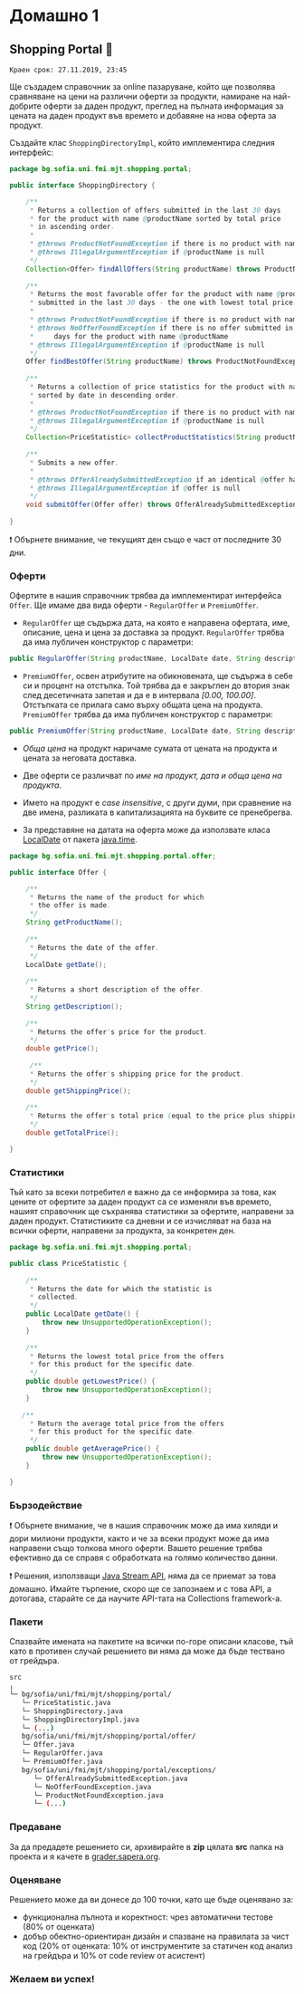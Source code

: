 # Домашно 1

## **Shopping Portal** :department_store:

`Краен срок: 27.11.2019, 23:45`

Ще създадем справочник за online пазаруване, който ще позволява сравняване на цени на различни оферти за продукти, намиране на най-добрите оферти за даден продукт, преглед на пълната информация за цената на даден продукт във времето и добавяне на нова оферта за продукт. 

Създайте клас `ShoppingDirectoryImpl`, който имплементира следния интерфейс:

``` java
package bg.sofia.uni.fmi.mjt.shopping.portal;

public interface ShoppingDirectory {

    /**
     * Returns a collection of offers submitted in the last 30 days
     * for the product with name @productName sorted by total price 
     * in ascending order. 
     * 
     * @throws ProductNotFoundException if there is no product with name @productName
     * @throws IllegalArgumentException if @productName is null
     */
    Collection<Offer> findAllOffers(String productName) throws ProductNotFoundException;
    
    /**
     * Returns the most favorable offer for the product with name @productName 
     * submitted in the last 30 days - the one with lowest total price. 
     * 
     * @throws ProductNotFoundException if there is no product with name @productName
     * @throws NoOfferFoundException if there is no offer submitted in the last 30 
     *     days for the product with name @productName
     * @throws IllegalArgumentException if @productName is null
     */
    Offer findBestOffer(String productName) throws ProductNotFoundException, NoOfferFoundException;
    
    /**
     * Returns a collection of price statistics for the product with name @productName 
     * sorted by date in descending order.
     * 
     * @throws ProductNotFoundException if there is no product with name @productName
     * @throws IllegalArgumentException if @productName is null
     */
    Collection<PriceStatistic> collectProductStatistics(String productName) throws ProductNotFoundException;
    
    /**
     * Submits a new offer.
     * 
     * @throws OfferAlreadySubmittedException if an identical @offer has already been submitted
     * @throws IllegalArgumentException if @offer is null
     */
    void submitOffer(Offer offer) throws OfferAlreadySubmittedException;
    
}
```
:exclamation: Обърнете внимание, че текущият ден също е част от последните 30 дни.

### **Оферти**

Офертите в нашия справочник трябва да имплементират интерфейса `Offer`. Ще имаме два вида оферти - `RegularOffer` и `PremiumOffer`.
* `RegularOffer` ще съдържа дата, на която е направена офертата, име, описание, цена и цена за доставка за продукт. `RegularOffer` трябва да има публичен конструктор с параметри:

```java
public RegularOffer(String productName, LocalDate date, String description, double price, double shippingPrice)
```

* `PremiumOffer`, освен атрибутите на обикновената, ще съдържа в себе си и процент на отстъпка. Той трябва да е закръглен до втория знак след десетичната запетая и да е в интервала _[0.00, 100.00]_. Отстъпката се прилага само върху общата цена на продукта. `PremiumOffer` трябва да има публичен конструктор с параметри:

```java
public PremiumOffer(String productName, LocalDate date, String description, double price, double shippingPrice, double discount)
```

* _Обща цена_ на продукт наричаме сумата от цената на продукта и цената за неговата доставка.

* Две оферти се различват по _име на продукт, дата и обща цена на продукта_.

* Името на продукт е _case insensitive_, с други думи, при сравнение на две имена, разликата в капитализацията на буквите се пренебрегва.

* За представяне на датата на оферта може да използвате класа [LocalDate](https://docs.oracle.com/en/java/javase/13/docs/api/java.base/java/time/LocalDate.html) от пакета [java.time](https://docs.oracle.com/en/java/javase/13/docs/api/java.base/java/time/package-summary.html).


```java
package bg.sofia.uni.fmi.mjt.shopping.portal.offer;

public interface Offer {

    /**
     * Returns the name of the product for which 
     * the offer is made.
     */
    String getProductName();
    
    /**
     * Returns the date of the offer.
     */
    LocalDate getDate();
    
    /**
     * Returns a short description of the offer.
     */
    String getDescription();
    
    /**
     * Returns the offer's price for the product.
     */
    double getPrice();
    
     /**
     * Returns the offer's shipping price for the product.
     */
    double getShippingPrice();
    
    /**
     * Returns the offer's total price (equal to the price plus shipping price).
     */
    double getTotalPrice();

}
```

### **Статистики**

Тъй като за всеки потребител е важно да се информира за това, как цените от офертите за даден продукт са се изменяли във времето, нашият справочник ще съхранява статистики за офертите, направени за даден продукт. Статистиките са дневни и се изчисляват на база на всички оферти, направени за продукта, за конкретен ден.

```java
package bg.sofia.uni.fmi.mjt.shopping.portal;

public class PriceStatistic {
    
    /**
     * Returns the date for which the statistic is
     * collected.
     */
    public LocalDate getDate() {
        throw new UnsupportedOperationException();
    }
    
    /**
     * Returns the lowest total price from the offers 
     * for this product for the specific date.
     */
    public double getLowestPrice() {
        throw new UnsupportedOperationException();
    }
    
   /**
     * Return the average total price from the offers 
     * for this product for the specific date.
     */
    public double getAveragePrice() {
        throw new UnsupportedOperationException();
    }

}
```

### **Бързодействие**

:exclamation: Обърнете внимание, че в нашия справочник може да има хиляди и дори милиони продукти, както и че за всеки продукт може да има направени също толкова много оферти. Вашето решение трябва ефективно да се справя с обработката на голямо количество данни.

:exclamation: Решения, използващи [Java Stream API](https://docs.oracle.com/en/java/javase/13/docs/api/java.base/java/util/stream/package-summary.html), няма да се приемат за това домашно. Имайте търпение, скоро ще се запознаем и с това API, а дотогава, старайте се да научите API-тата на Collections framework-а.


### **Пакети**

Спазвайте имената на пакетите на всички по-горе описани класове, тъй като в противен случай решението ви няма да може да бъде тествано от грейдъра.

```bash
src
╷
└─ bg/sofia/uni/fmi/mjt/shopping/portal/
   └─ PriceStatistic.java
   └─ ShoppingDirectory.java
   └─ ShoppingDirectoryImpl.java
   └─ (...)
   bg/sofia/uni/fmi/mjt/shopping/portal/offer/
   └─ Offer.java
   └─ RegularOffer.java
   └─ PremiumOffer.java
   bg/sofia/uni/fmi/mjt/shopping/portal/exceptions/
      └─ OfferAlreadySubmittedException.java
      └─ NoOfferFoundException.java
      └─ ProductNotFoundException.java
      └─ (...)
```

### **Предаване**

За да предадете решението си, архивирайте в **zip** цялата **src** папка на проекта и я качете в [grader.sapera.org](http://grader.sapera.org/WebObjects/Web-CAT.woa).

### **Оценяване**

Решението може да ви донесе до 100 точки, като ще бъде оценявано за:

* функционална пълнота и коректност: чрез автоматични тестове (80% от оценката)
* добър обектно-ориентиран дизайн и спазване на правилата за чист код (20% от оценката: 10% от инструментите за статичен код анализ на грейдъра и 10% от code review от асистент)

### **Желаем ви успех!**

